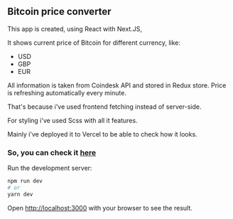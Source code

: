 ## Bitcoin price converter

This app is created, using React with Next.JS,

It shows current price of Bitcoin for different currency, like:

- USD
- GBP
- EUR

All information is taken from Coindesk API and stored in Redux store.
Price is refreshing automatically every minute.

That's because i've used frontend fetching instead of server-side.

For styling i've used Scss with all it features.

Mainly i've deployed it to Vercel to be able to check how it looks.

### So, you can check it [here](https://bitcourse-bitcoin-price-oan9tsx31-dethkrist.vercel.app/)

Run the development server:

```bash
npm run dev
# or
yarn dev
```

Open [http://localhost:3000](http://localhost:3000) with your browser to see the result.
